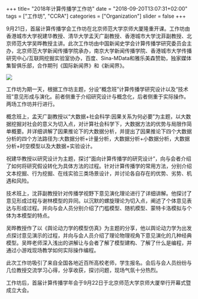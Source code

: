 +++
title= "2018年计算传播学工作坊"
date = "2018-09-20T13:07:31+02:00"
tags = ["工作坊", "CCRA"]
categories = ["Organization"]
slider = false
+++


9月21日，首届计算传播学会工作坊在北京师范大学京师大厦隆重开课。工作坊由香港城市大学祝建华教授、清华大学孟天广副教授、香港城市大学沈菲副教授、北京师范大学吴晔教授主讲。此次工作坊由中国新闻史学会计算传播学研究委员会主办，北京师范大学新闻传播学院承办，南京大学新闻传播学院、香港城市大学传播研究中心/互联网挖掘实验室协办，百度、Sina-MData和雅乐美森赞助，独家媒体集智俱乐部，合作期刊《国际新闻界》和《新闻界》。
<!--more-->

![](/images/preface.png)

工作坊为期一天，根据工作坊主题，分设“概念班”计算传播学研究设计以及“技术班”意见形成与演化。前者侧重于介绍研究设计与概念化，后者侧重于实际操作。两场工作坊并行进行。


概念班上，孟天广副教授以“大数据+社会科学:因果关系为何必要”为主题，以大数据挖掘对社会的意义为切入点，对计算社会科学下，大数据方法的优势与局限作简单概要。并详细讲解了因果推论下的大数据分析，并提出了因果推论下四个大数据分析的四个方法路径为:大数据分析+计量分析，大数据分析+小数据分析，大数据分析+时空模型以及大数据+实验设计。


祝建华教授以研究设计为主题，探讨“面向计算传播学的研究设计”，向与会者介绍了如何将研究假设转化为具体方法的过程。针对计算传播学的常用方法，分别介绍文本挖掘、行为挖掘、在线实验三类场景设计，并讨论各自存在的优势、劣势、机遇和风险。

技术班上，沈菲副教授针对传播学视野下意见演化理论进行了详细讲解。他探讨了意见形成过程与谢林模型的异同。以沉默的螺旋理论为切入点，阐述了个体意见表达与形成过程。并向与会人员分别介绍了门槛模型、随机模型、蒙特卡洛模拟与个体为本模型的特点。


吴晔教授作了以《舆论动力学的模型仿真》为主题的分享，他以舆论动力学为出发点探讨意见演示的过程，并向与会人员介绍了理论物理视角下意见演化的几种经典模型。吴晔老师深入浅出的讲解让与会者了解了模型建构、了解了什么是编程，并通过小游戏现场教学如何实际操作编程。


此次工作坊吸引了来自全国各地近百所高校老师，学生报名。会后与会人员纷纷与几位教授交流学习心得，分享收获，探讨问题，现场气氛十分热烈。

工作坊后，首届计算传播学年会于9月22日于北京师范大学京师大厦举行开幕式暨成立大会。
